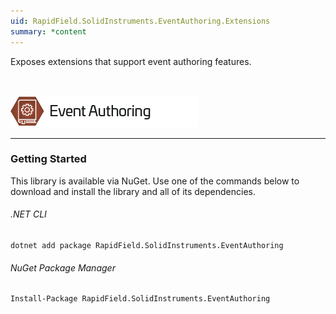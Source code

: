 ```yaml
---
uid: RapidField.SolidInstruments.EventAuthoring.Extensions
summary: *content
---
```


<!--
Copyright (c) RapidField LLC. Licensed under the MIT License. See LICENSE.txt in the project root for license information.
-->

Exposes extensions that support event authoring features.

<br />

![Event Authoring label](../images/Label.EventAuthoring.300w.png)
- - -

### Getting Started

This library is available via NuGet. Use one of the commands below to download and install the library and all of its dependencies.

###### .NET CLI

```shell
dotnet add package RapidField.SolidInstruments.EventAuthoring
```

###### NuGet Package Manager

```shell
Install-Package RapidField.SolidInstruments.EventAuthoring
```